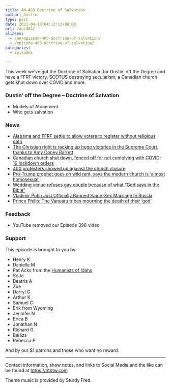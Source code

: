 ```yaml
---
title: AN 403 Doctrine of Salvation
author: Dustin
type: post
date: 2021-04-16T04:12:13+00:00
url: /an/403/
aliases:
  - /an/episode-403-doctrine-of-salvation/
  - /episode-403-doctrine-of-salvation/
categories:
  - Episodes

---
```

<div id="buzzsprout-player-10552706"></div><script src="https://www.buzzsprout.com/1983601/10552706-403-doctrine-of-salvation.js?container_id=buzzsprout-player-10552706&player=small" type="text/javascript" charset="utf-8"></script>

This week we&#8217;ve got the Doctrine of Salvation for Dustin&#8217; off the Degree and have a FFRF victory, SCOTUS destroying secularism, a Canadian church gets shut down over COVID and more.

<!--more-->

### Dustin&#8217; off the Degree &#8211; Doctrine of Salvation

  * Models of Atonement
  * Who gets salvation

### News

  *  [Alabama and FFRF settle to allow voters to register without religious oath][1]
  *  [The Christian right is racking up huge victories in the Supreme Court, thanks to Amy Coney Barrett][2]
  *  [Canadian church shut down, fenced off for not complying with COVID-19 lockdown orders][3]
  *  [400 protesters showed up against the church closure][4]
  *  [Pro-Trump prophet goes on wild rant, says the modern church is &#8216;almost homosexual&#8217;][5]
  *  [Wedding venue refuses gay couple because of what &#8220;God says in the Bible&#8221;][6]
  *  [Vladimir Putin Just Officially Banned Same-Sex Marriage In Russia][7]
  * [Prince Philip: The Vanuatu tribes mourning the death of their &#8216;god&#8217;][8]

### Feedback

  * YouTube removed our Episode 398 video

### Support

This episode is brought to you by:

  * Henry K
  * Danielle M
  * Pat Acks from the [Humanists of Idaho][9]
  * SoJo
  * Beatriz A
  * Zoe
  * Darryl G
  * Arthur K
  * Samuel C
  * Erik from Wyoming
  * Jennifer N
  * Erica B
  * Jonathan N
  * Richard G
  * Balázs
  * Rebecca P

And by our $1 patrons and those who want no reward.

* * *

Contact information, show notes, and links to Social Media and the like can be found at <https://htotw.com>

Theme music is provided by Sturdy Fred.

 [1]: https://ffrf.org/news/news-releases/item/38678-breaking-news-ffrf-lawsuit-ends-religious-test-to-register-to-vote-in-alabama
 [2]: https://www.vox.com/2021/4/12/22379689/supreme-court-amy-coney-barrett-religion-california-tandon-newsom-first-amendment
 [3]: https://www.christianpost.com/news/canadian-church-shut-down-fenced-off-for-violating-health-orders.html
 [4]: https://edmontonjournal.com/news/local-news/eye-on-edmonton-hundreds-protest-outside-gracelife-church-sunday-by-ed-kaiser
 [5]: https://www.insider.com/pro-trump-prophet-says-the-modern-church-is-almost-homosexual-2021-4
 [6]: https://www.lgbtqnation.com/2021/04/wedding-venue-refuses-gay-couple-christian-values/
 [7]: https://www.out.com/news/2021/4/07/vladimir-putin-just-official-banned-same-sex-marriage-russia
 [8]: https://www.bbc.com/news/world-asia-56713953
 [9]: https://www.humanistsofidaho.org/